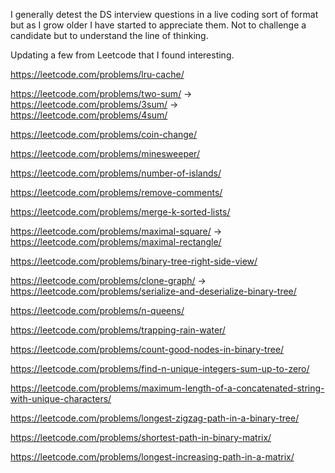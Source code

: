 I generally detest the DS interview questions in a live coding sort of format but as I grow older I have started to appreciate them. Not to challenge a candidate but to understand the line of thinking.

Updating a few from Leetcode that I found interesting.

https://leetcode.com/problems/lru-cache/

https://leetcode.com/problems/two-sum/  → https://leetcode.com/problems/3sum/ → https://leetcode.com/problems/4sum/ 

https://leetcode.com/problems/coin-change/

https://leetcode.com/problems/minesweeper/  

https://leetcode.com/problems/number-of-islands/

https://leetcode.com/problems/remove-comments/

https://leetcode.com/problems/merge-k-sorted-lists/

https://leetcode.com/problems/maximal-square/  → https://leetcode.com/problems/maximal-rectangle/ 

https://leetcode.com/problems/binary-tree-right-side-view/

https://leetcode.com/problems/clone-graph/ → https://leetcode.com/problems/serialize-and-deserialize-binary-tree/ 

https://leetcode.com/problems/n-queens/ 

https://leetcode.com/problems/trapping-rain-water/ 

https://leetcode.com/problems/count-good-nodes-in-binary-tree/ 

https://leetcode.com/problems/find-n-unique-integers-sum-up-to-zero/

https://leetcode.com/problems/maximum-length-of-a-concatenated-string-with-unique-characters/

https://leetcode.com/problems/longest-zigzag-path-in-a-binary-tree/

https://leetcode.com/problems/shortest-path-in-binary-matrix/

https://leetcode.com/problems/longest-increasing-path-in-a-matrix/
